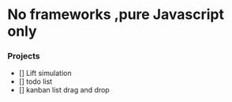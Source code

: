# No frameworks ,pure Javascript only 

### Projects
- [] Lift simulation
- [] todo list
- [] kanban list drag and drop